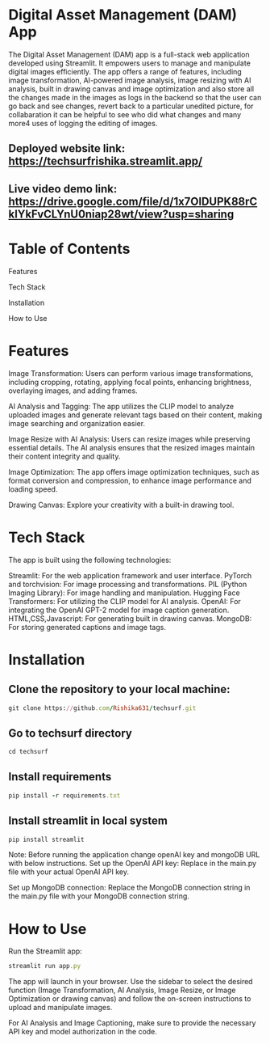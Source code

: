 # Digital Asset Management (DAM) App
The Digital Asset Management (DAM) app is a full-stack web application developed using Streamlit. It empowers users to manage and manipulate digital images efficiently. The app offers a range of features, including image transformation, AI-powered image analysis, image resizing with AI analysis, built in drawing canvas and image optimization and also store all the changes made in the images as logs in the backend so that the user can go back and see changes, revert back to a particular unedited picture, for collabaration it can be helpful to see who did what changes and many more4 uses of logging the editing of images.

## Deployed website link: https://techsurfrishika.streamlit.app/
## Live video demo link: https://drive.google.com/file/d/1x7OlDUPK88rCkIYkFvCLYnU0niap28wt/view?usp=sharing

# Table of Contents

 Features
 
 Tech Stack
 
 Installation
 
 How to Use

# Features
Image Transformation: Users can perform various image transformations, including cropping, rotating, applying focal points, enhancing brightness, overlaying images, and adding frames.

AI Analysis and Tagging: The app utilizes the CLIP model to analyze uploaded images and generate relevant tags based on their content, making image searching and organization easier.

Image Resize with AI Analysis: Users can resize images while preserving essential details. The AI analysis ensures that the resized images maintain their content integrity and quality.

Image Optimization: The app offers image optimization techniques, such as format conversion and compression, to enhance image performance and loading speed.

Drawing Canvas: Explore your creativity with a built-in drawing tool.

# Tech Stack
The app is built using the following technologies:

Streamlit: For the web application framework and user interface.
PyTorch and torchvision: For image processing and transformations.
PIL (Python Imaging Library): For image handling and manipulation.
Hugging Face Transformers: For utilizing the CLIP model for AI analysis.
OpenAI: For integrating the OpenAI GPT-2 model for image caption generation.
HTML,CSS,Javascript: For generating built in drawing canvas.
MongoDB: For storing generated captions and image tags.

# Installation
## Clone the repository to your local machine:
```ruby
git clone https://github.com/Rishika631/techsurf.git
```
## Go to techsurf directory
```ruby
cd techsurf
```
## Install requirements
```ruby
pip install -r requirements.txt
```
## Install streamlit in local system
```ruby
pip install streamlit
```

Note: Before running the application change openAI key and mongoDB URL with below instructions.
Set up the OpenAI API key:
Replace <APIKEY> in the main.py file with your actual OpenAI API key.

Set up MongoDB connection:
Replace the MongoDB connection string in the main.py file with your MongoDB connection string.

# How to Use
Run the Streamlit app:
```ruby
streamlit run app.py
```
The app will launch in your browser. Use the sidebar to select the desired function (Image Transformation, AI Analysis, Image Resize, or Image Optimization or drawing canvas) and follow the on-screen instructions to upload and manipulate images.

For AI Analysis and Image Captioning, make sure to provide the necessary API key and model authorization in the code.
